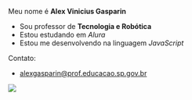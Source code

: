 Meu nome é **Alex Vinicius Gasparin**
- Sou professor de **Tecnologia e Robótica**
- Estou estudando em _Alura_
- Estou me desenvolvendo na linguagem _JavaScript_

Contato:
- alexgasparin@prof.educacao.sp.gov.br


![](https://tenor.com/pt-BR/search/leo-fitz-gifs) 
